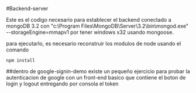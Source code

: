 #Backend-server

Este es el codigo necesario para establecer el backend conectado a mongoDB 3.2 con "c:\Program Files\MongoDB\Server\3.2\bin\mongod.exe" --storageEngine=mmapv1 por tener windows x32
usando mongoose.

para ejecutarlo, es necesario reconstruir los modulos de node usando el comando

``
npm install 
``

##dentro de google-signin-demo
existe un pequeño ejercicio para probar la autenticacion de google con un front-end 
basico que contiene el boton de login y logout entregando por consola el token 